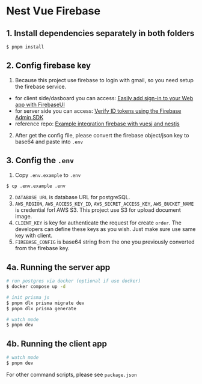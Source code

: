 # Nest Vue Firebase

## 1. Install dependencies separately in both folders

```bash
$ pnpm install
```

## 2. Config firebase key

1. Because this project use firebase to login with gmail, so you need setup the firebase service.

- for client side/dasboard you can access: [Easily add sign-in to your Web app with FirebaseUI](https://firebase.google.com/docs/auth/web/google-signin)
- for server side you can access: [Verify ID tokens using the Firebase Admin SDK](https://firebase.google.com/docs/auth/admin/verify-id-tokens#verify_id_tokens_using_the_firebase_admin_sdk)
- reference repo: [Example integration firebase with vuesj and nestjs](https://github.com/amusement-lab/firebase-nest-vue)

2. After get the config file, please convert the firebase object/json key to base64 and paste into `.env`

## 3. Config the `.env`

1. Copy `.env.example` to `.env`

```bash
$ cp .env.example .env
```

2. `DATABASE_URL` is database URL for postgreSQL.
3. `AWS_REGION`, `AWS_ACCESS_KEY_ID`, `AWS_SECRET_ACCESS_KEY`, `AWS_BUCKET_NAME` is credential forl AWS S3. This project use S3 for upload document image.
4. `CLIENT_KEY` is key for authenticate the request for create `order`. The developers can define these keys as you wish. Just make sure use same key with client.
5. `FIREBASE_CONFIG` is base64 string from the one you previously converted from the firebase key.

## 4a. Running the server app

```bash
# run postgres via docker (optional if use docker)
$ docker compose up -d

# init prisma js
$ pnpm dlx prisma migrate dev
$ pnpm dlx prisma generate

# watch mode
$ pnpm dev
```

## 4b. Running the client app

```bash
# watch mode
$ pnpm dev
```

For other command scripts, please see `package.json`
